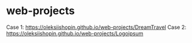 # web-projects

Case 1: https://oleksiishopin.github.io/web-projects/DreamTravel
Case 2: https://oleksiishopin.github.io/web-projects/Logoipsum